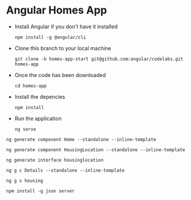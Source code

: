# Angular Homes App

- Install Angular if you don't have it installed

  `npm install -g @angular/cli`

- Clone this branch to your local machine

  `git clone -b homes-app-start git@github.com:angular/codelabs.git homes-app`

- Once the code has been downloaded

  `cd homes-app`

- Install the depencies

  `npm install`

- Run the application

  `ng serve`

`ng generate component Home --standalone --inline-template`

`ng generate component HousingLocation --standalone --inline-template`

`ng generate interface housinglocation`

`ng g c Details --standalone --inline-template`

`ng g s housing`

`npm install -g json server`

